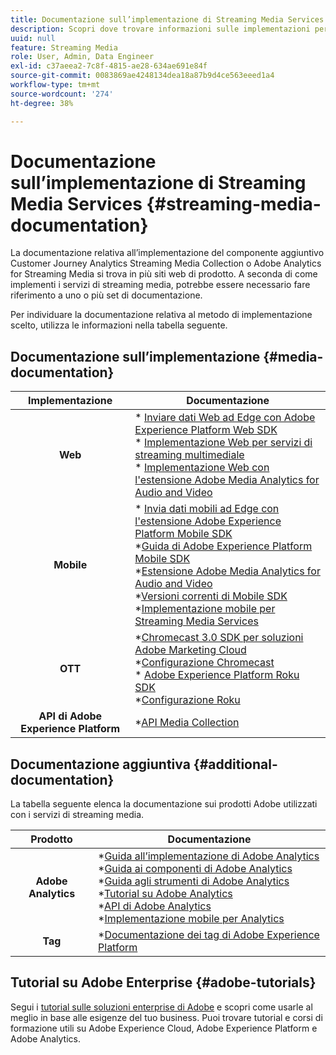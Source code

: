 ```yaml
---
title: Documentazione sull’implementazione di Streaming Media Services
description: Scopri dove trovare informazioni sulle implementazioni per i servizi di streaming multimediale.
uuid: null
feature: Streaming Media
role: User, Admin, Data Engineer
exl-id: c37aeea2-7c8f-4815-ae28-634ae691e84f
source-git-commit: 0083869ae4248134dea18a87b9d4ce563eeed1a4
workflow-type: tm+mt
source-wordcount: '274'
ht-degree: 38%

---
```


# Documentazione sull’implementazione di Streaming Media Services {#streaming-media-documentation}

La documentazione relativa all’implementazione del componente aggiuntivo Customer Journey Analytics Streaming Media Collection o Adobe Analytics for Streaming Media si trova in più siti web di prodotto. A seconda di come implementi i servizi di streaming media, potrebbe essere necessario fare riferimento a uno o più set di documentazione.

Per individuare la documentazione relativa al metodo di implementazione scelto, utilizza le informazioni nella tabella seguente.

## Documentazione sull’implementazione {#media-documentation}

| Implementazione | Documentazione |
|:-----------------------:|----------------|
| **Web** | * [Inviare dati Web ad Edge con Adobe Experience Platform Web SDK](/help/implementation/edge/edge-web-sdk.md) <br> * [Implementazione Web per servizi di streaming multimediale](/help/implementation/media-sdk/setup/web-implementation.md) <br>* [Implementazione Web con l&#39;estensione Adobe Media Analytics for Audio and Video](https://experienceleague.adobe.com/docs/experience-platform/tags/extensions/adobe/media-analytics-3x/overview.html?lang=it) |
| **Mobile** | * [Invia dati mobili ad Edge con l&#39;estensione Adobe Experience Platform Mobile SDK](/help/implementation/edge/edge-mobile-sdk.md) <br> *[Guida di Adobe Experience Platform Mobile SDK](https://developer.adobe.com/client-sdks/documentation/) <br> *[Estensione Adobe Media Analytics for Audio and Video](https://developer.adobe.com/client-sdks/documentation/adobe-media-analytics/)<br> *[Versioni correnti di Mobile SDK](https://developer.adobe.com/client-sdks/documentation/current-sdk-versions/) <br> *[Implementazione mobile per Streaming Media Services](/help/implementation/media-sdk/setup/mobile-implementation.md) | |  |
| **OTT** | *[Chromecast 3.0 SDK per soluzioni Adobe Marketing Cloud](https://adobe-marketing-cloud.github.io/media-sdks/reference/chromecast/)<br> *[Configurazione Chromecast](/help/implementation/media-sdk/setup/set-up-chromecast.md)<br> * [Adobe Experience Platform Roku SDK](/help/implementation/edge/implementation-edge.md) <br> *[Configurazione Roku](/help/implementation/media-sdk/setup/set-up-roku.md) |
| **API di Adobe Experience Platform** | *[API Media Collection](/help/implementation/media-collection-api/mc-api-overview.md) |

## Documentazione aggiuntiva {#additional-documentation}

La tabella seguente elenca la documentazione sui prodotti Adobe utilizzati con i servizi di streaming media.

| Prodotto | Documentazione |
|:-----------------------:|----------------|
| **Adobe Analytics** | *[Guida all’implementazione di Adobe Analytics](https://experienceleague.adobe.com/docs/analytics/implementation/home.html?lang=it)<br>  *[Guida ai componenti di Adobe Analytics](https://experienceleague.adobe.com/docs/analytics/components/home.html?lang=it)<br> *[Guida agli strumenti di Adobe Analytics](https://experienceleague.adobe.com/docs/analytics/analyze/home.html?lang=it)<br> *[Tutorial su Adobe Analytics](https://experienceleague.adobe.com/docs/analytics.html?lang=it#tutorials) <br> *[API di Adobe Analytics](https://developer.adobe.com/analytics-apis/docs/2.0/)<br> *[Implementazione mobile per Analytics](https://developer.adobe.com/client-sdks/documentation/adobe-analytics/) |
| **Tag** | *[Documentazione dei tag di Adobe Experience Platform](https://experienceleague.adobe.com/docs/experience-platform/tags/home.html?lang=it) |

## Tutorial su Adobe Enterprise {#adobe-tutorials}

Segui i [tutorial sulle soluzioni enterprise di Adobe](https://experienceleague.adobe.com/docs/home-tutorials.html?lang=it) e scopri come usarle al meglio in base alle esigenze del tuo business. Puoi trovare tutorial e corsi di formazione utili su Adobe Experience Cloud, Adobe Experience Platform e Adobe Analytics.
